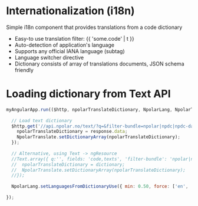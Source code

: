 # Internationalization (i18n) 

Simple i18n component that provides translations from a code dictionary

* Easy-to use translation filter: {{ 'some.code' | t }}
* Auto-detection of application's language
* Supports any official IANA language (subtag)
* Language switcher directive
* Dictionary consists of array of translations documents, JSON schema friendly


# Loading dictionary from Text API

```javascript
myAngularApp.run(($http, npolarTranslateDictionary, NpolarLang, NpolarTranslate) => {
  
  // Load text dictionary
  $http.get('//api.npolar.no/text/?q=&filter-bundle=npolar|npdc|npdc-dataset&format=json&variant=array&limit=all').then(response => {
    npolarTranslateDictionary = response.data;
    NpolarTranslate.setDictionaryArray(npolarTranslateDictionary);
  });
  
  // Alternative, using Text -> ngResource
  //Text.array({ q:'', fields: 'code,texts', 'filter-bundle': 'npolar|npdc|npdc-myapp', limit: 'all', variant: 'array'}, dictionary => {
  //  npolarTranslateDictionary = dictionary;
  //  NpolarTranslate.setDictionaryArray(npolarTranslateDictionary);
  //});
  
  NpolarLang.setLanguagesFromDictionaryUse({ min: 0.50, force: ['en', 'nb', 'nn']});
  
});